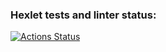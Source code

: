 ### Hexlet tests and linter status:
[![Actions Status](https://github.com/DirtyHippy/python-project-lvl1/workflows/hexlet-check/badge.svg)](https://github.com/DirtyHippy/python-project-lvl1/actions)